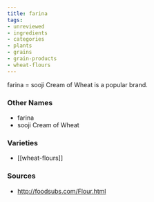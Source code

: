 ```yaml
---
title: farina
tags:
- unreviewed
- ingredients
- categories
- plants
- grains
- grain-products
- wheat-flours
---
```

farina = sooji Cream of Wheat is a popular brand.

### Other Names

* farina
* sooji Cream of Wheat

### Varieties

* [[wheat-flours]]

### Sources
* http://foodsubs.com/Flour.html
